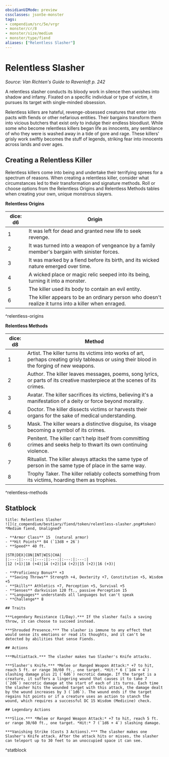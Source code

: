 ```yaml
---
obsidianUIMode: preview
cssclasses: json5e-monster
tags:
- compendium/src/5e/vrgr
- monster/cr/8
- monster/size/medium
- monster/type/fiend
aliases: ["Relentless Slasher"]
---
```

# Relentless Slasher
*Source: Van Richten's Guide to Ravenloft p. 242*  

A relentless slasher conducts its bloody work in silence then vanishes into shadow and infamy. Fixated on a specific individual or type of victim, it pursues its target with single-minded obsession.

Relentless killers are hateful, revenge-obsessed creatures that enter into pacts with fiends or other nefarious entities. Their bargains transform them into vicious butchers that exist only to indulge their endless bloodlust. While some who become relentless killers began life as innocents, any semblance of who they were is washed away in a tide of gore and rage. These killers' grisly work swiftly becomes the stuff of legends, striking fear into innocents across lands and over ages.

## Creating a Relentless Killer

Relentless killers come into being and undertake their terrifying sprees for a spectrum of reasons. When creating a relentless killer, consider what circumstances led to their transformation and signature methods. Roll or choose options from the Relentless Origins and Relentless Methods tables when creating your own, unique monstrous slayers.

**Relentless Origins**

| dice: d6 | Origin |
|----------|--------|
| 1 | It was left for dead and granted new life to seek revenge. |
| 2 | It was turned into a weapon of vengeance by a family member's bargain with sinister forces. |
| 3 | It was marked by a fiend before its birth, and its wicked nature emerged over time. |
| 4 | A wicked place or magic relic seeped into its being, turning it into a monster. |
| 5 | The killer used its body to contain an evil entity. |
| 6 | The killer appears to be an ordinary person who doesn't realize it turns into a killer when enraged. |
^relentless-origins

**Relentless Methods**

| dice: d8 | Method |
|----------|--------|
| 1 | Artist. The killer turns its victims into works of art, perhaps creating grisly tableaus or using their blood in the forging of new weapons. |
| 2 | Author. The killer leaves messages, poems, song lyrics, or parts of its creative masterpiece at the scenes of its crimes. |
| 3 | Avatar. The killer sacrifices its victims, believing it's a manifestation of a deity or force beyond morality. |
| 4 | Doctor. The killer dissects victims or harvests their organs for the sake of medical understanding. |
| 5 | Mask. The killer wears a distinctive disguise, its visage becoming a symbol of its crimes. |
| 6 | Penitent. The killer can't help itself from committing crimes and seeks help to thwart its own continuing violence. |
| 7 | Ritualist. The killer always attacks the same type of person in the same type of place in the same way. |
| 8 | Trophy Taker. The killer reliably collects something from its victims, hoarding them as trophies. |
^relentless-methods

## Statblock

```ad-statblock
title: Relentless Slasher
![](z_compendium/bestiary/fiend/token/relentless-slasher.png#token)
*Medium fiend, Unaligned*

- **Armor Class** 15  (natural armor)
- **Hit Points** 84 (`13d8 + 26`)
- **Speed** 40 ft.

|STR|DEX|CON|INT|WIS|CHA|
|:---:|:---:|:---:|:---:|:---:|:---:|
|12 (+1)|18 (+4)|14 (+2)|14 (+2)|15 (+2)|16 (+3)|

- **Proficiency Bonus** +3
- **Saving Throws** Strength +4, Dexterity +7, Constitution +5, Wisdom +5
- **Skills** Athletics +7, Perception +5, Survival +5
- **Senses** darkvision 120 ft., passive Perception 15
- **Languages** understands all languages but can't speak
- **Challenge** 8

## Traits

***Legendary Resistance (1/Day).*** If the slasher fails a saving throw, it can choose to succeed instead.

***Shrouded Presence.*** The slasher is immune to any effect that would sense its emotions or read its thoughts, and it can't be detected by abilities that sense Fiends.

## Actions

***Multiattack.*** The slasher makes two Slasher's Knife attacks.

***Slasher's Knife.*** *Melee or Ranged Weapon Attack:* +7 to hit, reach 5 ft. or range 30/60 ft., one target. *Hit:* 6 (`1d4 + 4`) slashing damage plus 21 (`6d6`) necrotic damage. If the target is a creature, it suffers a lingering wound that causes it to take 7 (`2d6`) necrotic damage at the start of each of its turns. Each time the slasher hits the wounded target with this attack, the damage dealt by the wound increases by 3 (`1d6`). The wound ends if the target regains hit points or if a creature uses an action to stanch the wound, which requires a successful DC 15 Wisdom (Medicine) check.

## Legendary Actions

***Slice.*** *Melee or Ranged Weapon Attack:* +7 to hit, reach 5 ft. or range 30/60 ft., one target. *Hit:* 7 (`1d6 + 4`) slashing damage.

***Vanishing Strike (Costs 3 Actions).*** The slasher makes one Slasher's Knife attack. After the attack hits or misses, the slasher can teleport up to 30 feet to an unoccupied space it can see.
```
^statblock
